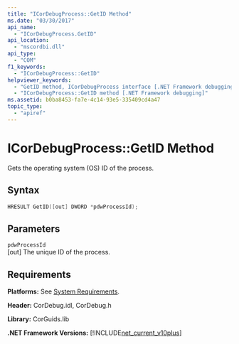 ```yaml
---
title: "ICorDebugProcess::GetID Method"
ms.date: "03/30/2017"
api_name: 
  - "ICorDebugProcess.GetID"
api_location: 
  - "mscordbi.dll"
api_type: 
  - "COM"
f1_keywords: 
  - "ICorDebugProcess::GetID"
helpviewer_keywords: 
  - "GetID method, ICorDebugProcess interface [.NET Framework debugging]"
  - "ICorDebugProcess::GetID method [.NET Framework debugging]"
ms.assetid: b0ba8453-fa7e-4c14-93e5-335409cd4a47
topic_type: 
  - "apiref"
---
```

# ICorDebugProcess::GetID Method
Gets the operating system (OS) ID of the process.  
  
## Syntax  
  
```cpp  
HRESULT GetID([out] DWORD *pdwProcessId);  
```  
  
## Parameters  
 `pdwProcessId`  
 [out] The unique ID of the process.  
  
## Requirements  
 **Platforms:** See [System Requirements](../../../../docs/framework/get-started/system-requirements.md).  
  
 **Header:** CorDebug.idl, CorDebug.h  
  
 **Library:** CorGuids.lib  
  
 **.NET Framework Versions:** [!INCLUDE[net_current_v10plus](../../../../includes/net-current-v10plus-md.md)]
